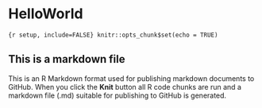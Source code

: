 HelloWorld
================

`{r setup, include=FALSE} knitr::opts_chunk$set(echo = TRUE)`

## This is a markdown file

This is an R Markdown format used for publishing markdown documents to
GitHub. When you click the **Knit** button all R code chunks are run and
a markdown file (.md) suitable for publishing to GitHub is generated.
